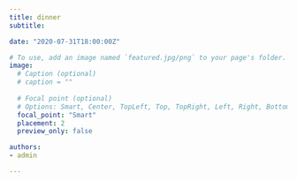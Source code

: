 ```yaml
---
title: dinner
subtitle: 

date: "2020-07-31T18:00:00Z"

# To use, add an image named `featured.jpg/png` to your page's folder. 
image:
  # Caption (optional)
  # caption = ""
  
  # Focal point (optional)
  # Options: Smart, Center, TopLeft, Top, TopRight, Left, Right, BottomLeft, Bottom, BottomRight
  focal_point: "Smart"
  placement: 2
  preview_only: false

authors:
- admin

---
```

